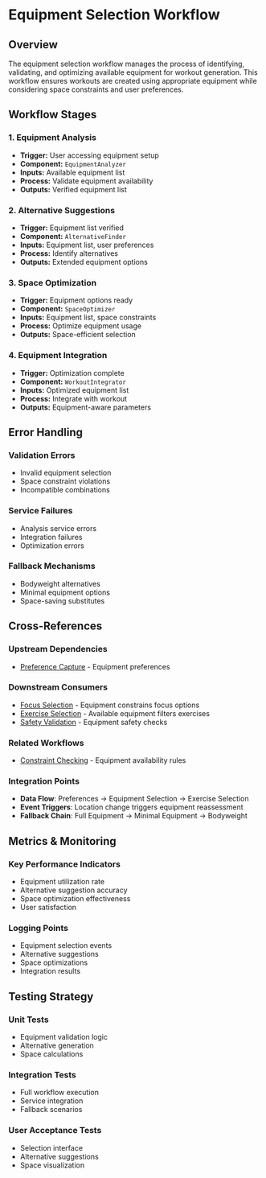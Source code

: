 # Equipment Selection Workflow

## Overview

The equipment selection workflow manages the process of identifying, validating, and optimizing available equipment for workout generation. This workflow ensures workouts are created using appropriate equipment while considering space constraints and user preferences.

## Workflow Stages

### 1. Equipment Analysis
- **Trigger:** User accessing equipment setup
- **Component:** `EquipmentAnalyzer`
- **Inputs:** Available equipment list
- **Process:** Validate equipment availability
- **Outputs:** Verified equipment list

### 2. Alternative Suggestions
- **Trigger:** Equipment list verified
- **Component:** `AlternativeFinder`
- **Inputs:** Equipment list, user preferences
- **Process:** Identify alternatives
- **Outputs:** Extended equipment options

### 3. Space Optimization
- **Trigger:** Equipment options ready
- **Component:** `SpaceOptimizer`
- **Inputs:** Equipment list, space constraints
- **Process:** Optimize equipment usage
- **Outputs:** Space-efficient selection

### 4. Equipment Integration
- **Trigger:** Optimization complete
- **Component:** `WorkoutIntegrator`
- **Inputs:** Optimized equipment list
- **Process:** Integrate with workout
- **Outputs:** Equipment-aware parameters

## Error Handling

### Validation Errors
- Invalid equipment selection
- Space constraint violations
- Incompatible combinations

### Service Failures
- Analysis service errors
- Integration failures
- Optimization errors

### Fallback Mechanisms
- Bodyweight alternatives
- Minimal equipment options
- Space-saving substitutes

## Cross-References

### Upstream Dependencies
- [Preference Capture](./preference-capture-workflow.md) - Equipment preferences

### Downstream Consumers
- [Focus Selection](./focus-selection-workflow.md) - Equipment constrains focus options
- [Exercise Selection](../ai-generation/exercise-selection-workflow.md) - Available equipment filters exercises
- [Safety Validation](../data-validation/safety-validation-workflow.md) - Equipment safety checks

### Related Workflows
- [Constraint Checking](../data-validation/constraint-checking-workflow.md) - Equipment availability rules

### Integration Points
- **Data Flow**: Preferences → Equipment Selection → Exercise Selection
- **Event Triggers**: Location change triggers equipment reassessment
- **Fallback Chain**: Full Equipment → Minimal Equipment → Bodyweight

## Metrics & Monitoring

### Key Performance Indicators
- Equipment utilization rate
- Alternative suggestion accuracy
- Space optimization effectiveness
- User satisfaction

### Logging Points
- Equipment selection events
- Alternative suggestions
- Space optimizations
- Integration results

## Testing Strategy

### Unit Tests
- Equipment validation logic
- Alternative generation
- Space calculations

### Integration Tests
- Full workflow execution
- Service integration
- Fallback scenarios

### User Acceptance Tests
- Selection interface
- Alternative suggestions
- Space visualization 